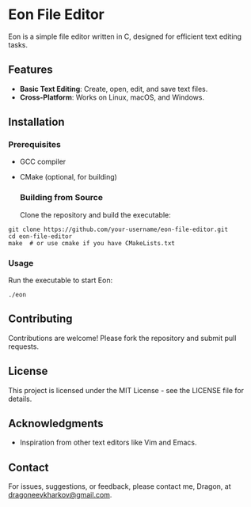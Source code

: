 # Eon File Editor

Eon is a simple file editor written in C, designed for efficient text editing tasks.

  ## Features

  - **Basic Text Editing**: Create, open, edit, and save text files.
  - **Cross-Platform**: Works on Linux, macOS, and Windows.

## Installation

  ### Prerequisites

- GCC compiler
- CMake (optional, for building)

  ### Building from Source

  Clone the repository and build the executable:

```
git clone https://github.com/your-username/eon-file-editor.git
cd eon-file-editor
make  # or use cmake if you have CMakeLists.txt
```

  ### Usage

  Run the executable to start Eon:

```
./eon
```

## Contributing

Contributions are welcome! Please fork the repository and submit pull requests.

## License

This project is licensed under the MIT License - see the LICENSE file for details.

## Acknowledgments

- Inspiration from other text editors like Vim and Emacs.

## Contact

For issues, suggestions, or feedback, please contact me, Dragon, at dragoneevkharkov@gmail.com.
